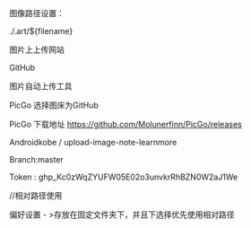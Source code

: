 图像路径设置：

./.art/${filename}

图片上上传网站

GitHub

图片自动上传工具

PicGo 选择图床为GitHub 

PicGo 下载地址 https://github.com/Molunerfinn/PicGo/releases



Androidkobe / upload-image-note-learnmore

Branch:master

Token : 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



//相对路径使用

偏好设置 - >存放在固定文件夹下，并且下选择优先使用相对路径
